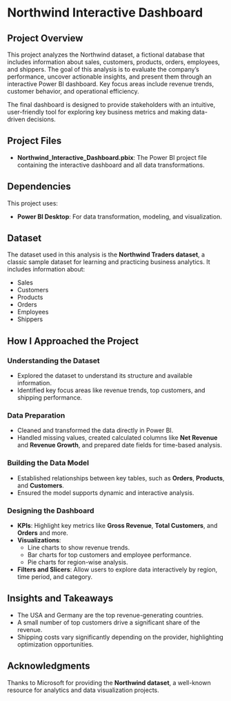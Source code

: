 # Northwind Interactive Dashboard

## Project Overview
This project analyzes the Northwind dataset, a fictional database that includes information about sales, customers, products, orders, employees, and shippers. The goal of this analysis is to evaluate the company’s performance, uncover actionable insights, and present them through an interactive Power BI dashboard. Key focus areas include revenue trends, customer behavior, and operational efficiency.

The final dashboard is designed to provide stakeholders with an intuitive, user-friendly tool for exploring key business metrics and making data-driven decisions.

## Project Files
- **Northwind_Interactive_Dashboard.pbix**: The Power BI project file containing the interactive dashboard and all data transformations.

## Dependencies
This project uses:
- **Power BI Desktop**: For data transformation, modeling, and visualization.

## Dataset
The dataset used in this analysis is the **Northwind Traders dataset**, a classic sample dataset for learning and practicing business analytics. It includes information about:
- Sales
- Customers
- Products
- Orders
- Employees
- Shippers

## How I Approached the Project

### Understanding the Dataset
- Explored the dataset to understand its structure and available information.
- Identified key focus areas like revenue trends, top customers, and shipping performance.

### Data Preparation
- Cleaned and transformed the data directly in Power BI.
- Handled missing values, created calculated columns like **Net Revenue** and **Revenue Growth**, and prepared date fields for time-based analysis.

### Building the Data Model
- Established relationships between key tables, such as **Orders**, **Products**, and **Customers**.
- Ensured the model supports dynamic and interactive analysis.

### Designing the Dashboard
- **KPIs**: Highlight key metrics like **Gross Revenue**, **Total Customers**, and **Orders** and more.
- **Visualizations**:
  - Line charts to show revenue trends.
  - Bar charts for top customers and employee performance.
  - Pie charts for region-wise analysis.
- **Filters and Slicers**: Allow users to explore data interactively by region, time period, and category.

## Insights and Takeaways
- The USA and Germany are the top revenue-generating countries.
- A small number of top customers drive a significant share of the revenue.
- Shipping costs vary significantly depending on the provider, highlighting optimization opportunities.

## Acknowledgments
Thanks to Microsoft for providing the **Northwind dataset**, a well-known resource for analytics and data visualization projects.

